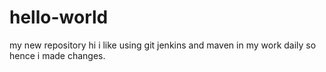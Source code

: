 # hello-world
my new repository
hi i like using git jenkins and maven in my work daily
so hence i made changes.
